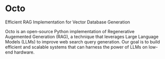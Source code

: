 # Octo

Efficient RAG Implementation for Vector Database Generation

Octo is an open-source Python implementation of Regenerative Augemented Generation (RAG), a technique that leverages Large Language Models (LLMs) to improve web search query generation. Our goal is to build efficient and scalable systems that can harness the power of LLMs on low-end hardware.